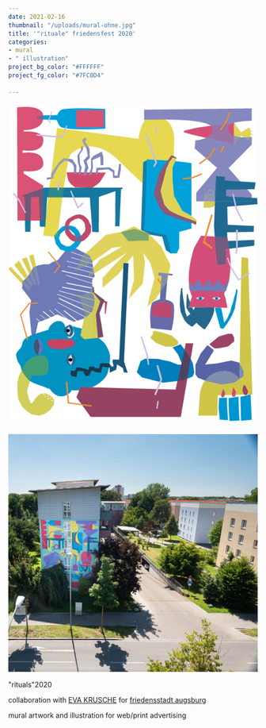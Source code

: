 ```yaml
---
date: 2021-02-16
thumbnail: "/uploads/mural-ohne.jpg"
title: '"rituale" friedensfest 2020'
categories:
- mural
- " illustration"
project_bg_color: "#FFFFFF"
project_fg_color: "#7FC0D4"

---
```

##### ![](/uploads/muraltransparent_zeichenflache-1.png)

![fotography of a colorful painted building](/uploads/mural1.jpg 'mural "rituals"')

"rituals"2020

collaboration with [EVA KRUSCHE](http://evakrusche.de/) for [friedensstadt augsburg ](https://www.friedensstadt-augsburg.de/)

mural artwork and illustration for web/print advertising